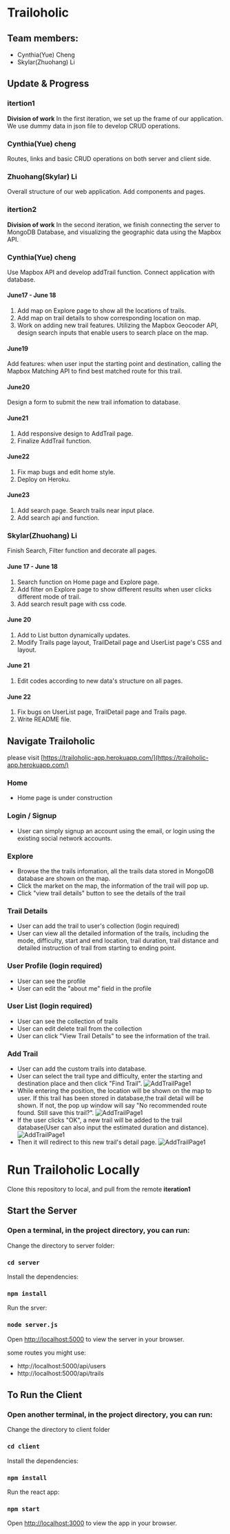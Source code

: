 # Trailoholic

## Team members:
- Cynthia(Yue) Cheng
- Skylar(Zhuohang) Li

## Update & Progress
### itertion1
**Division of work**
In the first iteration, we set up the frame of our application. We use dummy data in json file to develop CRUD operations.
### Cynthia(Yue) cheng
Routes, links and basic CRUD operations on both server and client side.

### Zhuohang(Skylar) Li
Overall structure of our web application. Add components and pages.

### itertion2 
**Division of work**
In the second iteration, we finish connecting the server to MongoDB Database, and visualizing the geographic data using the Mapbox API.


### Cynthia(Yue) cheng
Use Mapbox API and develop addTrail function. Connect application with database.
#### June17 - June 18
1. Add map on Explore page to show all the locations of trails.
2. Add map on trail details to show corresponding location on map.
3. Work on adding new trail features. Utilizing the Mapbox Geocoder API, design search inputs that enable users to search place on the map.


#### June19
Add features: when user input the starting point and destination, calling the Mapbox Matching API to find best matched route for this trail.


#### June20
Design a form to submit the new trail infomation to database. 


#### June21
1. Add responsive design to AddTrail page.
2. Finalize AddTrail function.

#### June22
1. Fix map bugs and edit home style.
2. Deploy on Heroku.

#### June23
1. Add search page. Search trails near input place.
2. Add search api and function.

### Skylar(Zhuohang) Li
Finish Search, Filter function and decorate all pages.
#### June 17 - June 18
1. Search function on Home page and Explore page.
2. Add filter on Explore page to show different results when user clicks different mode of trail.
3. Add search result page with css code.

#### June 20
1. Add to List button dynamically updates.
2. Modify Trails page layout, TrailDetail page and UserList page's CSS and layout.

#### June 21
1. Edit codes according to new data's structure on all pages.

#### June 22
1. Fix bugs on UserList page, TrailDetail page and Trails page.
2. Write README file.

## Navigate Trailoholic
please visit [https://trailoholic-app.herokuapp.com/](https://trailoholic-app.herokuapp.com/)


### Home
- Home page is under construction

### Login / Signup
- User can simply signup an account using the email, or login using the existing social network accounts.


### Explore
- Browse the the trails infomation, all the trails data stored in MongoDB database are shown on the map.
- Click the market on the map, the information of the trail will pop up.
- Click "view trail details" button to see the details of the trail


### Trail Details
- User can add the trail to user's collection (login required)
- User can view all the detailed information of the trails, including the mode, difficulty, start and end location, 
trail duration, trail distance and detailed instruction of trail from starting to ending point.  


### User Profile (login required)
- User can see the profile
- User can edit the "about me" field in the profile

### User List (login required)
- User can see the collection of trails
- User can edit delete trail from the collection
- User can click "View Trail Details" to see the information of the trail.

### Add Trail
- User can add the custom trails into database. 
- User can select the trail type and difficulty, enter the starting and destination place and then click "Find Trail". 
![AddTrailPage1](/client/public/images/AddTrail_1.png)
- While entering the position, the location will be shown on the map to user. If this trail has been stored in database,the trail detail will be shown. If not, the pop up window will say "No recommended route found. Still save this trail?".
![AddTrailPage1](/client/public/images/AddTrail_2.png)
- If the user clicks "OK", a new trail will be added to the trail database(User can also input the estimated duration and distance).
![AddTrailPage1](/client/public/images/AddTrail_3.png)
- Then it will redirect to this new trail's detail page.
![AddTrailPage1](/client/public/images/AddTrail_4.png)

# Run Trailoholic Locally
Clone this repository to local, and pull from the remote **iteration1**

## Start the Server
### Open a terminal, in the project directory, you can run:

Change the directory to server folder:
### `cd server`

Install the dependencies:
### `npm install`

Run the srver:
### `node server.js`


Open [http://localhost:5000](http://localhost:5000) to view the server in your browser.

some routes you might use:
- http://localhost:5000/api/users
- http://localhost:5000/api/trails


## To Run the Client
### Open another terminal, in the project directory, you can run:

Change the directory to client folder
### `cd client`

Install the dependencies:
### `npm install`

Run the react app:
### `npm start`

Open [http://localhost:3000](http://localhost:3000) to view the app in your browser.
